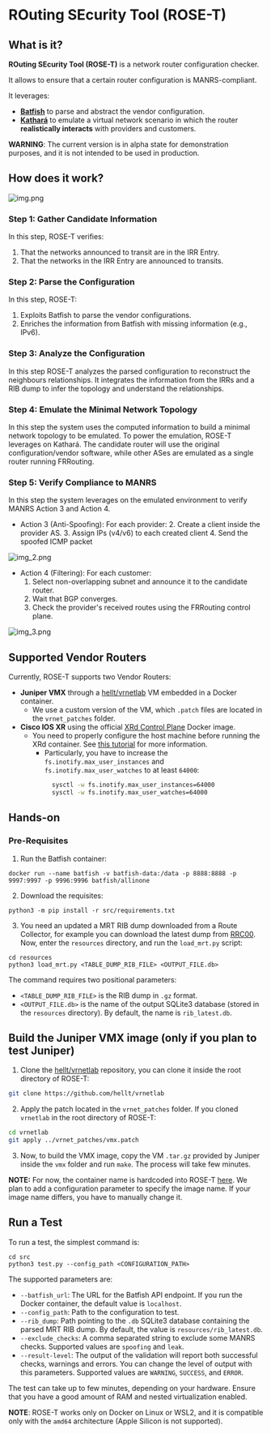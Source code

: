 # ROuting SEcurity Tool (ROSE-T)

## What is it?
**ROuting SEcurity Tool (ROSE-T)** is a network router configuration checker.

It allows to ensure that a certain router configuration is MANRS-compliant.

It leverages:
* __[Batfish](https://github.com/batfish/batfish)__ to parse and abstract the vendor configuration.
* __[Kathará](https://github.com/KatharaFramework/Kathara)__ to emulate a virtual network scenario in which the router **realistically interacts** with providers and customers.

**WARNING**: The current version is in alpha state for demonstration purposes, and it is not intended to be used in production.

## How does it work?

![img.png](img.png)

### Step 1: Gather Candidate Information
In this step, ROSE-T verifies: 
1. That the networks announced to transit are in the IRR Entry.
2. That the networks in the IRR Entry are announced to transits.

### Step 2: Parse the Configuration
In this step, ROSE-T: 
1. Exploits Batfish to parse the vendor configurations. 
2. Enriches the information from Batfish with missing information (e.g., IPv6).

### Step 3: Analyze the Configuration
In this step ROSE-T analyzes the parsed configuration to reconstruct the neighbours relationships. 
It integrates the information from the IRRs and a RIB dump to infer the topology and understand the relationships. 

### Step 4: Emulate the Minimal Network Topology
In this step the system uses the computed information to build a minimal network topology to be emulated. 
To power the emulation, ROSE-T leverages on Kathará. The candidate router will use the original configuration/vendor software, while other ASes are emulated as a single router running FRRouting. 

### Step 5: Verify Compliance to MANRS
In this step the system leverages on the emulated environment to verify MANRS Action 3 and Action 4. 
- Action 3 (Anti-Spoofing):
  For each provider:
  2. Create a client inside the provider AS.
  3. Assign IPs (v4/v6) to each created client
  4. Send the spoofed ICMP packet
  
![img_2.png](img_2.png)

- Action 4 (Filtering):
  For each customer: 
  1. Select non-overlapping subnet and announce it to the candidate router.
  2. Wait that BGP converges.
  3. Check the provider's received routes using the FRRouting control plane.
  
![img_3.png](img_3.png)
  
## Supported Vendor Routers
Currently, ROSE-T supports two Vendor Routers:
- **Juniper VMX** through a [hellt/vrnetlab](https://github.com/hellt/vrnetlab) VM embedded in a Docker container. 
  - We use a custom version of the VM, which `.patch` files are located in the `vrnet_patches` folder.
- **Cisco IOS XR** using the official [XRd Control Plane](https://software.cisco.com/download/home/286331236/type/280805694) Docker image.
  - You need to properly configure the host machine before running the XRd container. See [this tutorial](https://xrdocs.io/virtual-routing/tutorials/2022-08-22-setting-up-host-environment-to-run-xrd/) for more information.
    - Particularly, you have to increase the `fs.inotify.max_user_instances` and `fs.inotify.max_user_watches` to at least `64000`:
      ```bash
        sysctl -w fs.inotify.max_user_instances=64000
        sysctl -w fs.inotify.max_user_watches=64000
      ```

## Hands-on

### Pre-Requisites

1. Run the Batfish container:
```
docker run --name batfish -v batfish-data:/data -p 8888:8888 -p 9997:9997 -p 9996:9996 batfish/allinone
```

2. Download the requisites:
```
python3 -m pip install -r src/requirements.txt
```

3. You need an updated a MRT RIB dump downloaded from a Route Collector, for example you can download the latest dump from [RRC00](https://data.ris.ripe.net/rrc00/).
Now, enter the `resources` directory, and run the `load_mrt.py` script:
```
cd resources
python3 load_mrt.py <TABLE_DUMP_RIB_FILE> <OUTPUT_FILE.db>
```
The command requires two positional parameters: 
- `<TABLE_DUMP_RIB_FILE>` is the RIB dump in `.gz` format. 
- `<OUTPUT_FILE.db>` is the name of the output SQLite3 database (stored in the `resources` directory). By default, the name is `rib_latest.db`.

## Build the Juniper VMX image (only if you plan to test Juniper)

1. Clone the [hellt/vrnetlab](https://github.com/hellt/vrnetlab) repository, you can clone it inside the root directory of ROSE-T:
```bash
git clone https://github.com/hellt/vrnetlab
```

2. Apply the patch located in the `vrnet_patches` folder. If you cloned `vrnetlab` in the root directory of ROSE-T:
```bash
cd vrnetlab
git apply ../vrnet_patches/vmx.patch
```

3. Now, to build the VMX image, copy the VM `.tar.gz` provided by Juniper inside the `vmx` folder and run `make`. The process will take few minutes.

**NOTE:** For now, the container name is hardcoded into ROSE-T [here](https://github.com/Skazza94/roset/blob/51665243d054ccb9af8da91503ebc6b9716ec8c6/src/rs4lk/configuration/vendor/vmx_configuration.py#L159C35-L159C35). We plan to add a configuration parameter to specify the image name. If your image name differs, you have to manually change it.

## Run a Test

To run a test, the simplest command is:
```
cd src
python3 test.py --config_path <CONFIGURATION_PATH>
```

The supported parameters are:
- `--batfish_url`: The URL for the Batfish API endpoint. If you run the Docker container, the default value is `localhost`.
- `--config_path`: Path to the configuration to test.
- `--rib_dump`: Path pointing to the `.db` SQLite3 database containing the parsed MRT RIB dump. By default, the value is `resources/rib_latest.db`.
- `--exclude_checks`: A comma separated string to exclude some MANRS checks. Supported values are `spoofing` and `leak`.
- `--result-level`: The output of the validation will report both successful checks, warnings and errors. You can change the level of output with this parameters. Supported values are `WARNING`, `SUCCESS`, and `ERROR`.

The test can take up to few minutes, depending on your hardware. Ensure that you have a good amount of RAM and nested virtualization enabled.

**NOTE**: ROSE-T works only on Docker on Linux or WSL2, and it is compatible only with the `amd64` architecture (Apple Silicon is not supported).

